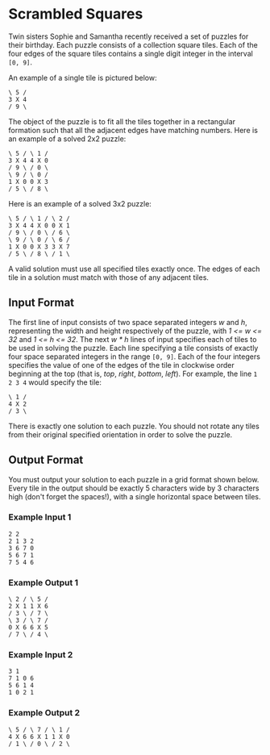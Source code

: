 # Scrambled Squares

Twin sisters Sophie and Samantha recently received a set of puzzles for their birthday.  Each puzzle consists of a collection square tiles.  Each of the four edges of the square tiles contains a single digit integer in the interval `[0, 9]`.

An example of a single tile is pictured below:

    \ 5 /
    3 X 4
    / 9 \

The object of the puzzle is to fit all the tiles together in a rectangular formation such that all the adjacent edges have matching numbers.  Here is an example of a solved 2x2 puzzle:

    \ 5 / \ 1 /
    3 X 4 4 X 0
    / 9 \ / 0 \
    \ 9 / \ 0 /
    1 X 0 0 X 3
    / 5 \ / 8 \

Here is an example of a solved 3x2 puzzle:

    \ 5 / \ 1 / \ 2 /
    3 X 4 4 X 0 0 X 1
    / 9 \ / 0 \ / 6 \
    \ 9 / \ 0 / \ 6 /
    1 X 0 0 X 3 3 X 7
    / 5 \ / 8 \ / 1 \

A valid solution must use all specified tiles exactly once.  The edges of each tile in a solution must match with those of any adjacent tiles.

## Input Format
The first line of input consists of two space separated integers _w_ and _h_, representing the width and height respectively of the puzzle, with _1 <= w <= 32_ and _1 <= h <= 32_.
The next _w * h_ lines of input specifies each of tiles to be used in solving the puzzle.  Each line specifying a tile consists of exactly four space separated integers in the range `[0, 9]`.  Each of the four integers specifies the value of one of the edges of the tile in clockwise order beginning at the top (that is, _top_, _right_, _bottom_, _left_). For example, the line `1 2 3 4` would specify the tile:

    \ 1 /
    4 X 2
    / 3 \

There is exactly one solution to each puzzle.  You should not rotate any tiles from their original specified orientation in order to solve the puzzle.

## Output Format
You must output your solution to each puzzle in a grid format shown below.  Every tile in the output should be exactly 5 characters wide by 3 characters high (don't forget the spaces!), with a single horizontal space between tiles.

### Example Input 1

    2 2
    2 1 3 2
    3 6 7 0
    5 6 7 1
    7 5 4 6

### Example Output 1

    \ 2 / \ 5 /
    2 X 1 1 X 6
    / 3 \ / 7 \
    \ 3 / \ 7 /
    0 X 6 6 X 5
    / 7 \ / 4 \

### Example Input 2

    3 1
    7 1 0 6
    5 6 1 4
    1 0 2 1

### Example Output 2

    \ 5 / \ 7 / \ 1 /
    4 X 6 6 X 1 1 X 0
    / 1 \ / 0 \ / 2 \
